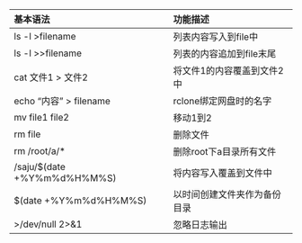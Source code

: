 | 基本语法                        | 功能描述                                             |
| :-----------------------    | :-------------------------------------------------- |
| ls -l >filename            | 列表内容写入到file中                                 |
| ls -l >>filename                   | 列表的内容追加到file末尾                                  |
|cat 文件1 > 文件2                    | 将文件1的内容覆盖到文件2中                              |
| echo “内容” > filename   | rclone绑定网盘时的名字                               |
| mv file1 file2 |移动1到2 |
|rm file |删除文件|
|rm /root/a/*|删除root下a目录所有文件|
| /saju/$(date +%Y%m%d%H%M%S) | 将内容写入覆盖到文件中|
| $(date +%Y%m%d%H%M%S)       | 以时间创建文件夹作为备份目录                          |
|>/dev/null 2>&1 | 忽略日志输出 |

